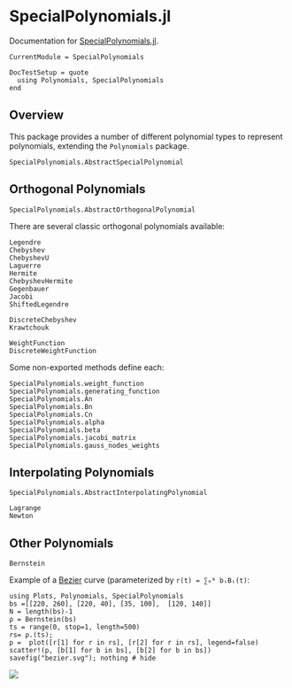 # SpecialPolynomials.jl

Documentation for [SpecialPolynomials.jl](https://github.com/jverzani/SpecialPolynomials.jl).



```@meta
CurrentModule = SpecialPolynomials
```


```@meta
DocTestSetup = quote
  using Polynomials, SpecialPolynomials
end
```

## Overview

This package provides a number of different polynomial types to
represent polynomials, extending the `Polynomials` package.

```@docs
SpecialPolynomials.AbstractSpecialPolynomial
```

## Orthogonal Polynomials

```@docs
SpecialPolynomials.AbstractOrthogonalPolynomial
```

There are  several classic orthogonal polynomials available:

```@docs
Legendre
Chebyshev
ChebyshevU
Laguerre
Hermite
ChebyshevHermite
Gegenbauer
Jacobi
ShiftedLegendre
```

```@docs
DiscreteChebyshev
Krawtchouk
```

```@docs
WeightFunction
DiscreteWeightFunction
```

Some  non-exported methods define each:

```@docs
SpecialPolynomials.weight_function
SpecialPolynomials.generating_function
SpecialPolynomials.An
SpecialPolynomials.Bn
SpecialPolynomials.Cn
SpecialPolynomials.alpha
SpecialPolynomials.beta
SpecialPolynomials.jacobi_matrix
SpecialPolynomials.gauss_nodes_weights
```


## Interpolating Polynomials

```@docs
SpecialPolynomials.AbstractInterpolatingPolynomial
```

```@docs
Lagrange
Newton
```

## Other Polynomials

```@docs
Bernstein
```

Example of a [Bezier](https://pomax.github.io/bezierinfo/) curve  (parameterized by `r(t) = ∑₀ᴺ bᵢBᵢ(t)`:


```@example
using Plots, Polynomials, SpecialPolynomials
bs =[[220, 260], [220, 40], [35, 100],  [120, 140]]
N = length(bs)-1
ρ = Bernstein(bs) 
ts = range(0, stop=1, length=500)
rs= ρ.(ts);
p =  plot([r[1] for r in rs], [r[2] for r in rs], legend=false)
scatter!(p, [b[1] for b in bs], [b[2] for b in bs])
savefig("bezier.svg"); nothing # hide
```

![](bezier.svg)


